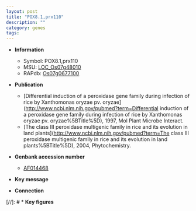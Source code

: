 ```yaml
---
layout: post
title: "POX8.1,prx110"
description: ""
category: genes
tags: 
---
```


* **Information**  
    + Symbol: POX8.1,prx110  
    + MSU: [LOC_Os07g48010](http://rice.uga.edu/cgi-bin/ORF_infopage.cgi?orf=LOC_Os07g48010)  
    + RAPdb: [Os07g0677100](https://rapdb.dna.affrc.go.jp/locus/?name=Os07g0677100)  

* **Publication**  
    + [Differential induction of a peroxidase gene family during infection of rice by Xanthomonas oryzae pv. oryzae](http://www.ncbi.nlm.nih.gov/pubmed?term=Differential induction of a peroxidase gene family during infection of rice by Xanthomonas oryzae pv. oryzae%5BTitle%5D), 1997, Mol Plant Microbe Interact.
    + [The class III peroxidase multigenic family in rice and its evolution in land plants](http://www.ncbi.nlm.nih.gov/pubmed?term=The class III peroxidase multigenic family in rice and its evolution in land plants%5BTitle%5D), 2004, Phytochemistry.

* **Genbank accession number**  
    + [AF014468](http://www.ncbi.nlm.nih.gov/nuccore/AF014468)

* **Key message**  

* **Connection**  

[//]: # * **Key figures**  


